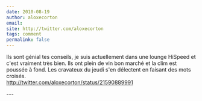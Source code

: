 ```yaml
---
date: 2010-08-19
author: aloxecorton
email: 
site: http://twitter.com/aloxecorton
tags: comment
permalink: false
---
```


<p>
Ils sont génial tes conseils, je suis actuellement dans une lounge HiSpeed et c'est vraiment très bien. Ils ont plein de vin bon marché et la clim est poussée à fond. Les cravateux du jeudi s'en délectent en faisant des mots croisés.<br/>
<a href="http://twitter.com/aloxecorton/status/21590889991">http://twitter.com/aloxecorton/status/21590889991</a></p>
---